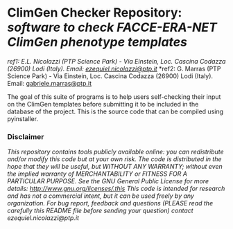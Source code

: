 ClimGen Checker Repository: _software to check FACCE-ERA-NET ClimGen phenotype templates_
=========
*ref1: E.L. Nicolazzi (PTP Science Park) - Via Einstein, Loc. Cascina Codazza (26900) Lodi (Italy). Email: ezequiel.nicolazzi@ptp.it*
*ref2: G. Marras (PTP Science Park) - Via Einstein, Loc. Cascina Codazza (26900) Lodi (Italy). Email: gabriele.marras@ptp.it

The goal of this suite of programs is to help users self-checking their input on the ClimGen templates before submitting it to be included in the database of the project.
This is the source code that can be compiled using pyinstaller.


### **Disclaimer**
_This repository contains tools publicly available online: you can redistribute and/or modify this code but at your own risk. The code is distributed in the hope that they will be useful, but WITHOUT ANY WARRANTY; without even the implied warranty of MERCHANTABILITY or FITNESS FOR A PARTICULAR PURPOSE. See the GNU General Public License for more details: http://www.gnu.org/licenses/.this
This code is intended for research and has not a commercial intent, but it can be used freely by any organization._
_For bug report, feedback and questions (PLEASE read the carefully this README file before sending your question) contact ezequiel.nicolazzi@ptp.it_
